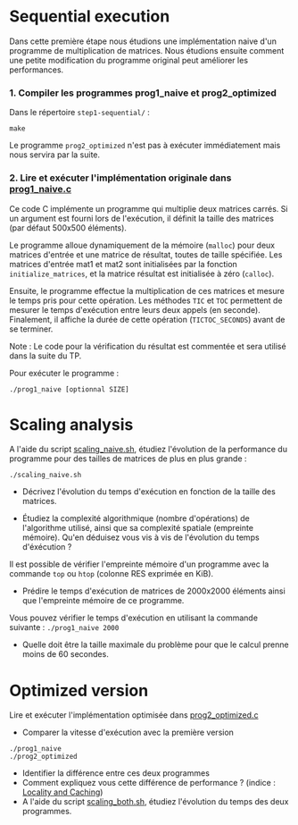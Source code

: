# Sequential execution
Dans cette première étape nous étudions une implémentation naive d'un programme de multiplication de matrices. Nous étudions ensuite comment une petite modification du programme original peut améliorer les performances.

### **1. Compiler les programmes prog1_naive et prog2_optimized**
Dans le répertoire `step1-sequential/` :

```make```

Le programme `prog2_optimized` n'est pas à exécuter immédiatement mais nous servira par la suite.

### **2. Lire et exécuter l'implémentation originale dans [prog1_naive.c](./prog1_naive.c)**


Ce code C implémente un programme qui multiplie deux matrices carrés. Si un argument est fourni lors de l'exécution, il définit la taille des matrices (par défaut 500x500 éléments).

Le programme alloue dynamiquement de la mémoire (`malloc`) pour deux matrices d'entrée et une matrice de résultat, toutes de taille spécifiée. Les matrices d'entrée mat1 et mat2 sont initialisées par la fonction `initialize_matrices`, et la matrice résultat est initialisée à zéro (`calloc`).

Ensuite, le programme effectue la multiplication de ces matrices et mesure le temps pris pour cette opération. Les méthodes `TIC` et `TOC` permettent de mesurer le temps d'exécution entre leurs deux appels (en seconde).
Finalement, il affiche la durée de cette opération (`TICTOC_SECONDS`) avant de se terminer. 

Note : Le code pour la vérification du résultat est commentée et sera utilisé dans la suite du TP.

Pour exécuter le programme :
```
./prog1_naive [optionnal SIZE]
```



# Scaling analysis

A l'aide du script [scaling_naive.sh](./scaling_naive.sh), étudiez l'évolution de la performance du programme pour des tailles de matrices de plus en plus grande :
```
./scaling_naive.sh
```

 - Décrivez l'évolution du temps d'exécution en fonction de la taille des matrices.
 
 - Étudiez la complexité algorithmique (nombre d'opérations) de l'algorithme utilisé, ainsi que sa complexité spatiale (empreinte mémoire). Qu'en déduisez vous vis à vis de l'évolution du temps d'éxécution ?

Il est possible de vérifier l'empreinte mémoire d'un programme avec la commande `top` ou `htop` (colonne RES exprimée en KiB).

- Prédire le temps d'exécution de matrices de 2000x2000 éléments ainsi que l'empreinte mémoire de ce programme.

Vous pouvez vérifier le temps d'exécution en utilisant la commande suivante :
`./prog1_naive 2000`

- Quelle doit être la taille maximale du problème pour que le calcul prenne moins de 60 secondes.


# Optimized version
Lire et exécuter l'implémentation optimisée dans [prog2_optimized.c](./prog2_optimized.c)

- Comparer la vitesse d'exécution avec la première version
```
./prog1_naive 
./prog2_optimized
```

- Identifier la différence entre ces deux programmes
- Comment expliquez vous cette différence de performance ?
(indice : [Locality and Caching](https://www.cs.utexas.edu/users/fussell/courses/cs429h/lectures/Lecture_18-429h.pdf))
- A l'aide du script [scaling_both.sh](./scaling_both.sh), étudiez l'évolution du temps des deux programmes.








